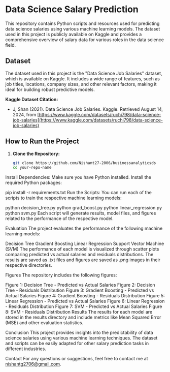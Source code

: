 # Data Science Salary Prediction

This repository contains Python scripts and resources used for predicting data science salaries using various machine learning models. The dataset used in this project is publicly available on Kaggle and provides a comprehensive overview of salary data for various roles in the data science field.

## Dataset

The dataset used in this project is the "Data Science Job Salaries" dataset, which is available on Kaggle. It includes a wide range of features, such as job titles, locations, company sizes, and other relevant factors, making it ideal for building robust predictive models.

**Kaggle Dataset Citation:**
- J, Shan (2021). Data Science Job Salaries. Kaggle. Retrieved August 14, 2024, from [https://www.kaggle.com/datasets/ruchi798/data-science-job-salaries](https://www.kaggle.com/datasets/ruchi798/data-science-job-salaries)



## How to Run the Project

1. **Clone the Repository:**
   ```bash
   git clone https://github.com/Nishant27-2006/businessanalyticsds
   cd your-repo-name
Install Dependencies:
Make sure you have Python installed. Install the required Python packages:

pip install -r requirements.txt
Run the Scripts:
You can run each of the scripts to train the respective machine learning models:

python decision_tree.py
python grad_boost.py
python linear_regression.py
python svm.py
Each script will generate results, model files, and figures related to the performance of the respective model.

Evaluation
The project evaluates the performance of the following machine learning models:

Decision Tree
Gradient Boosting
Linear Regression
Support Vector Machine (SVM)
The performance of each model is visualized through scatter plots comparing predicted vs actual salaries and residuals distributions. The results are saved as .txt files and figures are saved as .png images in their respective directories.

Figures
The repository includes the following figures:

Figure 1: Decision Tree - Predicted vs Actual Salaries
Figure 2: Decision Tree - Residuals Distribution
Figure 3: Gradient Boosting - Predicted vs Actual Salaries
Figure 4: Gradient Boosting - Residuals Distribution
Figure 5: Linear Regression - Predicted vs Actual Salaries
Figure 6: Linear Regression - Residuals Distribution
Figure 7: SVM - Predicted vs Actual Salaries
Figure 8: SVM - Residuals Distribution
Results
The results for each model are stored in the results directory and include metrics like Mean Squared Error (MSE) and other evaluation statistics.

Conclusion
This project provides insights into the predictability of data science salaries using various machine learning techniques. The dataset and scripts can be easily adapted for other salary prediction tasks in different industries.

Contact
For any questions or suggestions, feel free to contact me at nishantg2706@gmail.com.
